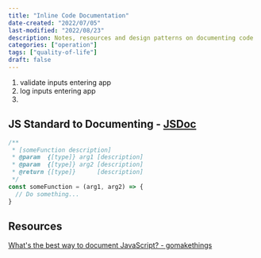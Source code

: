 ```yaml
---
title: "Inline Code Documentation"
date-created: "2022/07/05"
last-modified: "2022/08/23"
description: Notes, resources and design patterns on documenting code
categories: ["operation"]
tags: ["quality-of-life"]
draft: false
---
```


1. validate inputs entering app
2. log inputs entering app
3.

## JS Standard to Documenting - [JSDoc](https://jsdoc.app/about-getting-started.html)

```js
/**
 * [someFunction description]
 * @param  {[type]} arg1 [description]
 * @param  {[type]} arg2 [description]
 * @return {[type]}      [description]
 */
const someFunction = (arg1, arg2) => {
  // Do something...
}
```

## Resources

[What's the best way to document JavaScript? - gomakethings](https://gomakethings.com/whats-the-best-way-to-document-javascript/)
